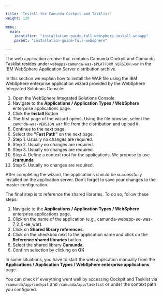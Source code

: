 ```yaml
---

title: 'Install the Camunda Cockpit and Tasklist'
weight: 120

menu:
  main:
    identifier: "installation-guide-full-websphere-install-webapp"
    parent: "installation-guide-full-websphere"

---
```


The web application archive that contains Camunda Cockpit and Camunda Tasklist resides under <code>webapps/camunda-was-$PLATFORM_VERSION.war</code> in the IBM WebSphere Application Server distribution archive.

In this section we explain how to install the WAR file using the IBM WebSphere enterprise application wizard provided by the WebSphere Integrated Solutions Console:

1.  Open the WebSphere Integrated Solutions Console.
2.  Navigate to the **Applications / Application Types / WebSphere** enterprise applications page.
3.  Click the **Install** Button
4.  The first page of the wizard opens. Using the file browser, select the <code>camunda-was-VERSION.war</code> file from the distribution and upload it.
5.  Continue to the next page.
6.  Select the **"Fast Path"** on the next page.
7.  Step 1. Usually no changes are required.
8.  Step 2. Usually no changes are required.
9.  Step 3. Usually no changes are required.
10. Step 4. Define a context root for the applications. We propose to use **/camunda**
11. Step 5. Usually no changes are required.

After completing the wizard, the applications should be successfully installed on the application server. Don't forget to save your changes to the master configuration.

The final step is to reference the shared libraries. To do so, follow these steps:

1. Navigate to the **Applications / Application Types / WebSphere** enterprise applications page.
2. Click on the name of the application (e.g., camunda-webapp-ee-was-7_2_0-ee_war).
3. Click on **Shared library references**.
4. Click on the checkbox next to the application name and click on the **Reference shared libraries** button.
5. Select the shared library **Camunda**.
6. Confirm selection by clicking on **OK**.

In some situations, you have to start the web application manually from the **Applications / Application Types / WebSphere enterprise applications** page.

You can check if everything went well by accessing Cockpit and Tasklist via `/camunda/app/cockpit` and `/camunda/app/tasklist` or under the context path you configured.